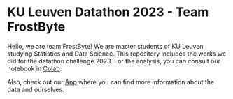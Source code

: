 # KU Leuven Datathon 2023 - Team FrostByte

Hello, we are team FrostByte! We are master students of KU Leuven studying Statistics and Data Science. This repository includes the works we did for the datathon challenge 2023. For the analysis, you can consult our notebook in [Colab](https://colab.research.google.com/drive/1fRLJh9Y9bNNYH7aCi8Ki5mSJYJrHmYIX?usp=sharing).


Also, check out our [App](https://avyg-colorart-dt-app-vu645f.streamlit.app/) where you can find more information about the data and ourselves.
